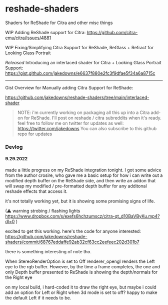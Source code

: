 # reshade-shaders
Shaders for ReShade for Citra and other misc things

WIP Adding ReShade support for Citra:
https://github.com/citra-emu/citra/issues/4881

WIP Fixing/Simplifying Citra Support for ReShade, ReGlass + Refract for Looking Glass Portrait

*Released* Introducing an interlaced shader for Citra + Looking Glass Portrait Support: https://gist.github.com/jakedowns/e6637f880e2fc3f9dfae5f34a6a8715c

---

Gist Overview for Manually adding Citra Support for ReShade: 

https://github.com/jakedowns/reshade-shaders/tree/main/interlaced-shader

> NOTE: i'm currently working on packaging all this up into a Citra add-on for ReShade. I'll post on reshade / citra subreddits when it's ready. feel free to follow me on twitter for updates as well: https://twitter.com/jakedowns You can also subscribe to this github repo for updates

### Devlog

#### 9.29.2022

made a little progress on my ReShade integration tonight.
I got some advice from the author crosire, who gave me a basic setup for how i can write out a modified depth buffer on the ReShade side, and then write an addon that will swap my modified / pre-formatted depth buffer for any additonal reshade effects that access it.

it's not totally working yet, but it is showing some promising signs of life.

(⚠ warning strobing / flashing lights https://www.dropbox.com/s/exefs6hchzumscz/citra-qt_d10BaVByKu.mp4?dl=0 )

excited to get this working.
here's the code for anyone interested: https://github.com/jakedowns/reshade-shaders/commit/68767eddaffe92ab32cf63cc2eefeec202d301b7

there is something interesting of note tho.

When StereoRenderOption is set to Off renderer_opengl renders the Left eye to the rgb buffer. However, by the time a frame completes, the one and only Depth buffer presented to ReShade is showing the depth/normals for the Right eye

on my local build, i hard-coded it to draw the right eye, but maybe i could add an option for Left or Right when 3d mode is set to off? happy to make the default Left if it needs to be.
